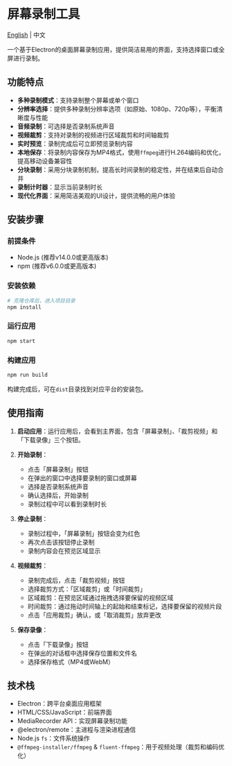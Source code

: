 # 屏幕录制工具

[English](./README_EN.md) | 中文

一个基于Electron的桌面屏幕录制应用，提供简洁易用的界面，支持选择窗口或全屏进行录制。

## 功能特点

- **多种录制模式**：支持录制整个屏幕或单个窗口
- **分辨率选择**：提供多种录制分辨率选项（如原始、1080p、720p等），平衡清晰度与性能
- **音频录制**：可选择是否录制系统声音
- **视频裁剪**：支持对录制的视频进行区域裁剪和时间轴裁剪
- **实时预览**：录制完成后可立即预览录制内容
- **本地保存**：将录制内容保存为MP4格式，使用`ffmpeg`进行H.264编码和优化，提高移动设备兼容性
- **分块录制**：采用分块录制机制，提高长时间录制的稳定性，并在结束后自动合并
- **录制计时器**：显示当前录制时长
- **现代化界面**：采用简洁美观的UI设计，提供流畅的用户体验

## 安装步骤

### 前提条件

- Node.js (推荐v14.0.0或更高版本)
- npm (推荐v6.0.0或更高版本)

### 安装依赖

```bash
# 克隆仓库后，进入项目目录
npm install
```

### 运行应用

```bash
npm start
```

### 构建应用

```bash
npm run build
```

构建完成后，可在`dist`目录找到对应平台的安装包。

## 使用指南

1. **启动应用**：运行应用后，会看到主界面，包含「屏幕录制」、「裁剪视频」和「下载录像」三个按钮。

2. **开始录制**：
   - 点击「屏幕录制」按钮
   - 在弹出的窗口中选择要录制的窗口或屏幕
   - 选择是否录制系统声音
   - 确认选择后，开始录制
   - 录制过程中可以看到录制时长

3. **停止录制**：
   - 录制过程中，「屏幕录制」按钮会变为红色
   - 再次点击该按钮停止录制
   - 录制内容会在预览区域显示

4. **视频裁剪**：
   - 录制完成后，点击「裁剪视频」按钮
   - 选择裁剪方式：「区域裁剪」或「时间裁剪」
   - 区域裁剪：在预览区域通过拖拽选择要保留的视频区域
   - 时间裁剪：通过拖动时间轴上的起始和结束标记，选择要保留的视频片段
   - 点击「应用裁剪」确认，或「取消裁剪」放弃更改

5. **保存录像**：
   - 点击「下载录像」按钮
   - 在弹出的对话框中选择保存位置和文件名
   - 选择保存格式（MP4或WebM）

## 技术栈

- Electron：跨平台桌面应用框架
- HTML/CSS/JavaScript：前端界面
- MediaRecorder API：实现屏幕录制功能
- @electron/remote：主进程与渲染进程通信
- Node.js `fs`：文件系统操作
- `@ffmpeg-installer/ffmpeg` & `fluent-ffmpeg`：用于视频处理（裁剪和编码优化）
